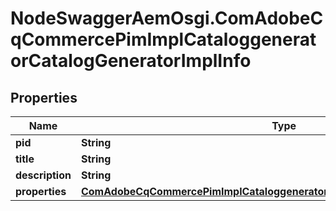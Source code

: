 # NodeSwaggerAemOsgi.ComAdobeCqCommercePimImplCataloggeneratorCatalogGeneratorImplInfo

## Properties

Name | Type | Description | Notes
------------ | ------------- | ------------- | -------------
**pid** | **String** |  | [optional] 
**title** | **String** |  | [optional] 
**description** | **String** |  | [optional] 
**properties** | [**ComAdobeCqCommercePimImplCataloggeneratorCatalogGeneratorImplProperties**](ComAdobeCqCommercePimImplCataloggeneratorCatalogGeneratorImplProperties.md) |  | [optional] 


